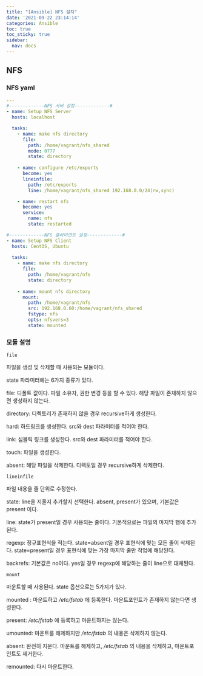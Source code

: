 ```yaml
---
title: "[Ansible] NFS 설치"
date: '2021-09-22 23:14:14'
categories: Ansible
toc: true
toc_sticky: true
sidebar:
  nav: docs
---
```

## NFS 

### NFS yaml

```yaml
---
#-------------NFS 서버 설정-------------#
- name: Setup NFS Server
  hosts: localhost

  tasks:
    - name: make nfs directory
      file:
        path: /home/vagrant/nfs_shared
        mode: 0777
        state: directory
    
    - name: configure /etc/exports
      become: yes
      lineinfile:
        path: /etc/exports
        line: /home/vagrant/nfs_shared 192.168.0.0/24(rw,sync)

    - name: restart nfs
      become: yes
      service:
        name: nfs
        state: restarted

#-------------NFS 클라이언트 설정-------------#
- name: Setup NFS Client
  hosts: CentOS, Ubuntu
  
  tasks:
    - name: make nfs directory
      file:
        path: /home/vagrant/nfs
        state: directory
    
    - name: mount nfs directory
      mount:
        path: /home/vagrant/nfs
        src: 192.168.0.60:/home/vagrant/nfs_shared
        fstype: nfs
        opts: nfsvers=3
        state: mounted
```



### 모듈 설명

```file```

파일을 생성 및 삭제할 때 사용되는 모듈이다.

state 파라미터에는 6가지 종류가 있다.

file: 디폴트 값이다. 파일 소유자, 권한 변경 등을 할 수 있다. 해당 파일이 존재하지 않으면 생성하지 않는다.

directory: 디렉토리가 존재하지 않을 경우 recursive하게 생성한다.

hard: 하드링크를 생성한다. src와 dest 파라미터를 적어야 한다.	

link: 심볼릭 링크를 생성한다. src와 dest 파라미터를 적어야 한다.

touch: 파일을 생성한다.

absent: 해당 파일을 삭제한다. 디렉토일 경우 recursive하게 삭제한다.



```lineinfile```

파일 내용을 줄 단위로 수정한다.

state: line을 지울지 추가할지 선택한다. absent, present가 있으며, 기본값은 present 이다.

line: state가 present일 경우 사용되는 줄이다. 기본적으로는 파일의 마지막 행에 추가된다.

regexp: 정규표현식을 적는다. state=absent일 경우 표현식에 맞는 모든 줄이 삭제된다. state=present일 경우 표현식에 맞는 가장 마지막 줄만 작업에 해당된다.

backrefs: 기본값은 no이다. yes일 경우 regexp에 해당하는 줄이 line으로 대체된다.



```mount```

마운트할 때 사용된다. state 옵션으로는 5가지가 있다.

mounted : 마운트하고 */etc/fstab* 에 등록한다. 마운트포인트가 존재하지 않는다면 생성한다. 

present: */etc/fstab* 에 등록하고 마운트하지는 않는다.

umounted: 마운트를 해제하지만 */etc/fstab* 의 내용은 삭제하지 않는다.

absent: 완전히 지운다. 마운트를 해제하고, */etc/fstab* 의 내용을 삭제하고, 마운트포인트도 제거한다.

remounted: 다시 마운트한다.







